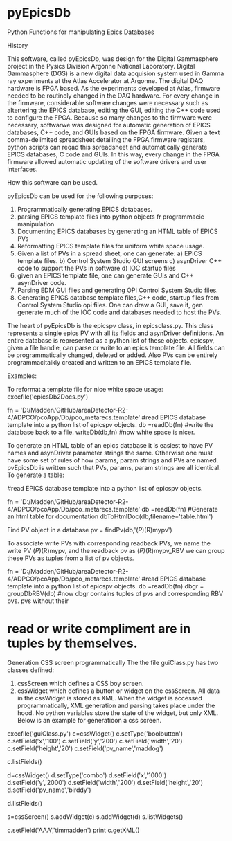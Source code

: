# pyEpicsDb

Python Functions for manipulating Epics Databases

History

This software, called pyEpicsDb, was design for the Digital Gammasphere project in the Pysics Division
Argonne National Laboratory. Digital Gammasphere (DGS) is a new digital data 
acquision system used in Gamma ray experiments at the Atlas Accelerator at Argonne.
The digital DAQ hardware is FPGA based. As the experiments developed at Atlas, 
firmware needed to be routinely changed in the DAQ hardware. For every change in the
firmware, considerable software changes were necessary such as altertering the
EPICS database, editing the GUI, editing the C++ code used to configure the FPGA.
Because so many changes to the firmware were necessary, softwarwe was designed for 
automatic generation of EPICS databases, C++ code, and GUIs based on the FPGA
firmware. Given a text comma-delimited spreadsheet detailing the FPGA firmware
registers, python scripts can reqad this spreadsheet and automatically generate
EPICS databases, C code and GUIs. In this way, every change in the FPGA firmware
allowed automatic updating of the software drivers and user interfaces. 

How this software can be used.

pyEpicsDb can be used for the following purposes:
1. Programmatically generating EPICS databases.
2. parsing EPICS template files into python objects fr programmacic manipulation
3. Documenting EPICS databases by generating an HTML table of EPICS PVs
4. Reformatting EPICS template files for uniform white space usage.
5. Given a list of PVs in a spread sheet, one can generate:
	a) EPICS template files.
	b) Control System Studio GUI screens
	c) asynDriver C++ code to support the PVs in software
	d) IOC startup files
6. given an EPICS template file, one can generate GUIs and C++ asynDriver code.
7. Parsing EDM GUI files and generating OPI Control System Studio files.
8. Generating EPICS database template files,C++ code, startup files from Control
   System Studio opi files. One can draw a GUI, save it, gen generate much of the
   IOC code and databases needed to host the PVs.
   
   
The heart of pyEpicsDb is the epicspv class, in epicsclass.py. This class represents
a single epics PV with all its fields and asynDriver definitions. An entire database
is represented as a python list of these objects. epicspv, given a file handle, can
parse or write to an epics template file. All fields can be programmatically changed,
deleted or added. Also PVs can be entirely programmacitalkly created and written 
to an EPICS template file. 
   
   
Examples:

To reformat a template file for nice white space usage:
execfile('epicsDb2Docs.py')

fn = 'D:/Madden/GitHub/areaDetector-R2-4/ADPCO/pcoApp/Db/pco_metarecs.template'
#read EPICS database template into a python list of epicspv objects.
db =readDb(fn)
#write the database back to a file.
writeDb(db,fn)
#now white space is nicer.


To generate an HTML table of an epics database it is easiest to have PV names
and asynDriver parameter strings the same. Otherwise one must have some
set of rules of how params, param strings and PVs are named. pvEpicsDb is written
such that PVs, params, param strings are all identical.
To generate a table:

#read EPICS database template into a python list of epicspv objects.

fn = 'D:/Madden/GitHub/areaDetector-R2-4/ADPCO/pcoApp/Db/pco_metarecs.template'
db =readDb(fn)
#Generate an html table for documentation
dbToHtmlDoc(db,filename='table.html')



Find PV object in a database
pv = findPv(db,'$(P)$(R)mypv')



To associate write PVs with corresponding readback PVs, we name the write PV
$(P)$(R)mypv, and the readback pv as $(P)$(R)mypv_RBV
we can group these PVs as tuples from a list of pv objects.


fn = 'D:/Madden/GitHub/areaDetector-R2-4/ADPCO/pcoApp/Db/pco_metarecs.template'
#read EPICS database template into a python list of epicspv objects.
db =readDb(fn)
dbgr = groupDbRBV(db)
#now dbgr contains tuples of pvs and corresponding RBV pvs. pvs without their 
# read or write compliment are in tuples by themselves.

          



Generation CSS screen programmatically
The the file guiClass.py has two classes defined:
1) cssScreen which defines a CSS boy screen.
2) cssWidget which defines a button or widget on the cssScreen.
All data in the cssWidget is stored as XML. When the widget is accessed programmatically,
XML generation and parsing takes place under the hood. No python variables store the
state of the widget, but only XML.
Below is an example for generatioon a css screen.


execfile('guiClass.py')
c=cssWidget()
c.setType('boolbutton')
c.setField('x','100')
c.setField('y','200')
c.setField('width','20')
c.setField('height','20')
c.setField('pv_name','maddog')

c.listFields()

d=cssWidget()
d.setType('combo')
d.setField('x','1000')
d.setField('y','2000')
d.setField('width','200')
d.setField('height','20')
d.setField('pv_name','birddy')

d.listFields()

s=cssScreen()
s.addWidget(c)
s.addWidget(d)
s.listWidgets()

c.setField('AAA','timmadden')
print c.getXML()








   
   
   
   

